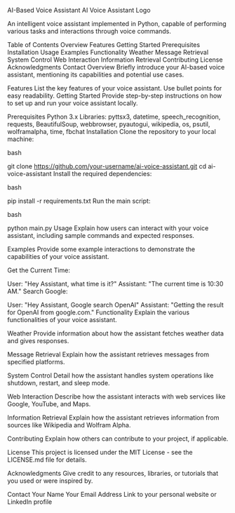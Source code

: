 AI-Based Voice Assistant
AI Voice Assistant Logo <!-- Replace with a link to your project logo -->

An intelligent voice assistant implemented in Python, capable of performing various tasks and interactions through voice commands.

Table of Contents
Overview
Features
Getting Started
Prerequisites
Installation
Usage
Examples
Functionality
Weather
Message Retrieval
System Control
Web Interaction
Information Retrieval
Contributing
License
Acknowledgments
Contact
Overview
Briefly introduce your AI-based voice assistant, mentioning its capabilities and potential use cases.

Features
List the key features of your voice assistant.
Use bullet points for easy readability.
Getting Started
Provide step-by-step instructions on how to set up and run your voice assistant locally.

Prerequisites
Python 3.x
Libraries: pyttsx3, datetime, speech_recognition, requests, BeautifulSoup, webbrowser, pyautogui, wikipedia, os, psutil, wolframalpha, time, fbchat
Installation
Clone the repository to your local machine:

bash
 
git clone https://github.com/your-username/ai-voice-assistant.git
cd ai-voice-assistant
Install the required dependencies:

bash
 
pip install -r requirements.txt
Run the main script:

bash
 
python main.py
Usage
Explain how users can interact with your voice assistant, including sample commands and expected responses.

Examples
Provide some example interactions to demonstrate the capabilities of your voice assistant.

Get the Current Time:

User: "Hey Assistant, what time is it?"
Assistant: "The current time is 10:30 AM."
Search Google:

User: "Hey Assistant, Google search OpenAI"
Assistant: "Getting the result for OpenAI from google.com."
Functionality
Explain the various functionalities of your voice assistant.

Weather
Provide information about how the assistant fetches weather data and gives responses.

Message Retrieval
Explain how the assistant retrieves messages from specified platforms.

System Control
Detail how the assistant handles system operations like shutdown, restart, and sleep mode.

Web Interaction
Describe how the assistant interacts with web services like Google, YouTube, and Maps.

Information Retrieval
Explain how the assistant retrieves information from sources like Wikipedia and Wolfram Alpha.

Contributing
Explain how others can contribute to your project, if applicable.

License
This project is licensed under the MIT License - see the LICENSE.md file for details.

Acknowledgments
Give credit to any resources, libraries, or tutorials that you used or were inspired by.

Contact
Your Name
Your Email Address
Link to your personal website or LinkedIn profile
